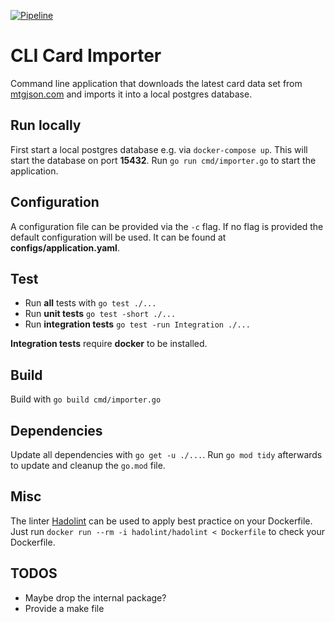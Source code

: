[![Pipeline](https://github.com/konstantinfoerster/card-importer-go/actions/workflows/pipeline.yml/badge.svg?branch=main)](https://github.com/konstantinfoerster/card-importer-go/actions/workflows/pipeline.yml)

# CLI Card Importer
Command line application that downloads the latest card data set from [mtgjson.com](https://mtgjson.com/) and imports it into a local postgres database. 

## Run locally
First start a local postgres database e.g. via `docker-compose up`. This will start the database on port **15432**.
Run `go run cmd/importer.go` to start the application.

## Configuration
A configuration file can be provided via the `-c` flag. If no flag is provided the default configuration will be used.
It can be found at **configs/application.yaml**.

## Test
* Run **all** tests with `go test ./...`
* Run **unit tests** `go test -short ./...`
* Run **integration tests** `go test -run Integration ./...`

**Integration tests** require **docker** to be installed.

## Build
Build with `go build cmd/importer.go`

## Dependencies
Update all dependencies with `go get -u ./...`. Run `go mod tidy` afterwards to update and cleanup the `go.mod` file.

## Misc
The linter [Hadolint](https://github.com/hadolint/hadolint) can be used to apply best practice on your Dockerfile.
Just run `docker run --rm -i hadolint/hadolint < Dockerfile` to check your Dockerfile.

## TODOS
* Maybe drop the internal package?
* Provide a make file